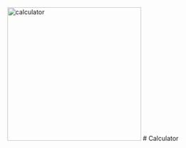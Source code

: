 <img width="300" alt="calculator" src="https://user-images.githubusercontent.com/72681183/130307732-4a5d84dc-d4ce-4482-aaa1-a63e58784705.png">
# Calculator
